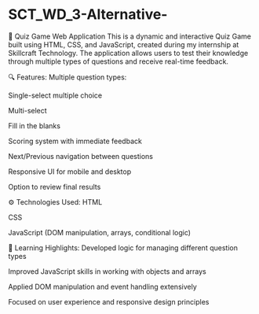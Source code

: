 # SCT_WD_3-Alternative-
🧠 Quiz Game Web Application
This is a dynamic and interactive Quiz Game built using HTML, CSS, and JavaScript, created during my internship at Skillcraft Technology. The application allows users to test their knowledge through multiple types of questions and receive real-time feedback.

🔍 Features:
Multiple question types:

Single-select multiple choice

Multi-select

Fill in the blanks

Scoring system with immediate feedback

Next/Previous navigation between questions

Responsive UI for mobile and desktop

Option to review final results

⚙️ Technologies Used:
HTML

CSS

JavaScript (DOM manipulation, arrays, conditional logic)

📌 Learning Highlights:
Developed logic for managing different question types

Improved JavaScript skills in working with objects and arrays

Applied DOM manipulation and event handling extensively

Focused on user experience and responsive design principles

